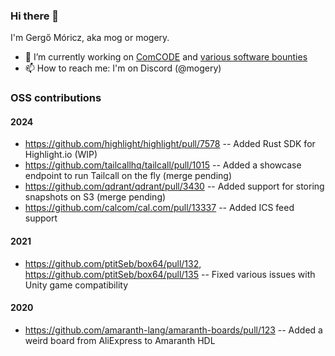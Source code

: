 ### Hi there 👋

I'm Gergő Móricz, aka mog or mogery.

- 🔭 I’m currently working on [ComCODE](https://comcode.org) and [various software bounties](https://algora.io/@/mogery)
- 📫 How to reach me: I'm on Discord (@mogery)

### OSS contributions
#### 2024
- https://github.com/highlight/highlight/pull/7578 -- Added Rust SDK for Highlight.io (WIP)
- https://github.com/tailcallhq/tailcall/pull/1015 -- Added a showcase endpoint to run Tailcall on the fly (merge pending)
- https://github.com/qdrant/qdrant/pull/3430 -- Added support for storing snapshots on S3 (merge pending)
- https://github.com/calcom/cal.com/pull/13337 -- Added ICS feed support

#### 2021
- https://github.com/ptitSeb/box64/pull/132, https://github.com/ptitSeb/box64/pull/135 -- Fixed various issues with Unity game compatibility

#### 2020
- https://github.com/amaranth-lang/amaranth-boards/pull/123 -- Added a weird board from AliExpress to Amaranth HDL
